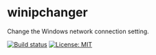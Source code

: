 # winipchanger

Change the Windows network connection setting.

[![Build status](https://ci.appveyor.com/api/projects/status/85f30vly507hu1ba/branch/master?svg=true)](https://ci.appveyor.com/project/223n/winipchanger/branch/master)
[![License: MIT](https://img.shields.io/badge/License-MIT-yellow.svg)](https://github.com/223n/winipchanger/blob/master/LICENSE)
